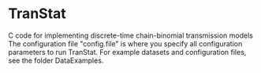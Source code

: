 # TranStat
C code for implementing discrete-time chain-binomial transmission models
The configuration file "config.file" is where you specify all configuration parameters to run TranStat. 
For example datasets and configuration files, see the folder DataExamples.
